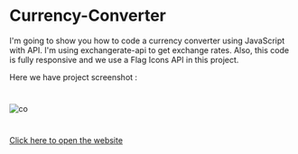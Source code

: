 # Currency-Converter
I'm going to show you how to code a currency converter using JavaScript with API. I'm using exchangerate-api to get exchange rates. Also, this code is fully responsive and we use a Flag Icons API in this project.

Here we have project screenshot :
#
![co](https://github.com/Luiizmiranda/Currency-Converter/assets/113154372/474c59d3-2f98-4d0a-a99a-0b3952b94477)

#
<a href=" https://luiizmiranda.github.io/Currency-Converter/">Click here to open the website</a>
